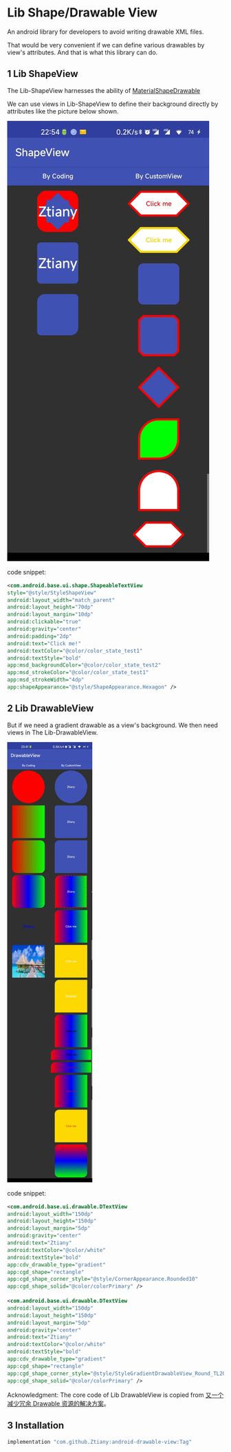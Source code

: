 # Lib Shape/Drawable View

An android library for developers to avoid writing drawable XML files.

That would be very convenient if we can define various drawables by view's attributes. And that is
what this library can do.

## 1 Lib ShapeView

The Lib-ShapeView harnesses the ability
of [MaterialShapeDrawable](https://developer.android.com/reference/com/google/android/material/shape/MaterialShapeDrawable)

We can use views in Lib-ShapeView to define their background directly by attributes like the picture
below shown.

![](resource/shape-view.jpg)

code snippet:

```xml
<com.android.base.ui.shape.ShapeableTextView
style="@style/StyleShapeView"
android:layout_width="match_parent"
android:layout_height="70dp"
android:layout_margin="10dp"
android:clickable="true"
android:gravity="center"
android:padding="2dp"
android:text="Click me!"
android:textColor="@color/color_state_test1"
android:textStyle="bold"
app:msd_backgroundColor="@color/color_state_test2"
app:msd_strokeColor="@color/color_state_test1"
app:msd_strokeWidth="4dp"
app:shapeAppearance="@style/ShapeAppearance.Hexagon" />
```

## 2 Lib DrawableView

But if we need a gradient drawable as a view's background. We then need views in The
Lib-DrawableView.

![](resource/drawable-view.jpg)

code snippet:

```xml
<com.android.base.ui.drawable.DTextView
android:layout_width="150dp"
android:layout_height="150dp"
android:layout_margin="5dp"
android:gravity="center"
android:text="Ztiany"
android:textColor="@color/white"
android:textStyle="bold"
app:cdv_drawable_type="gradient"
app:cgd_shape="rectangle"
app:cgd_shape_corner_style="@style/CornerAppearance.Rounded10"
app:cgd_shape_solid="@color/colorPrimary" />

<com.android.base.ui.drawable.DTextView
android:layout_width="150dp"
android:layout_height="150dp"
android:layout_margin="5dp"
android:gravity="center"
android:text="Ztiany"
android:textColor="@color/white"
android:textStyle="bold"
app:cdv_drawable_type="gradient"
app:cgd_shape="rectangle"
app:cgd_shape_corner_style="@style/StyleGradientDrawableView_Round_TL20"
app:cgd_shape_solid="@color/colorPrimary" />
```

Acknowledgment: The core code of Lib DrawableView is copied from [又一个减少冗余 Drawable 资源的解决方案](https://mp.weixin.qq.com/s/qxMoI7UTw3WtiRR6oIDGKA)。

## 3  Installation

```groovy
implementation "com.github.Ztiany:android-drawable-view:Tag"
```
